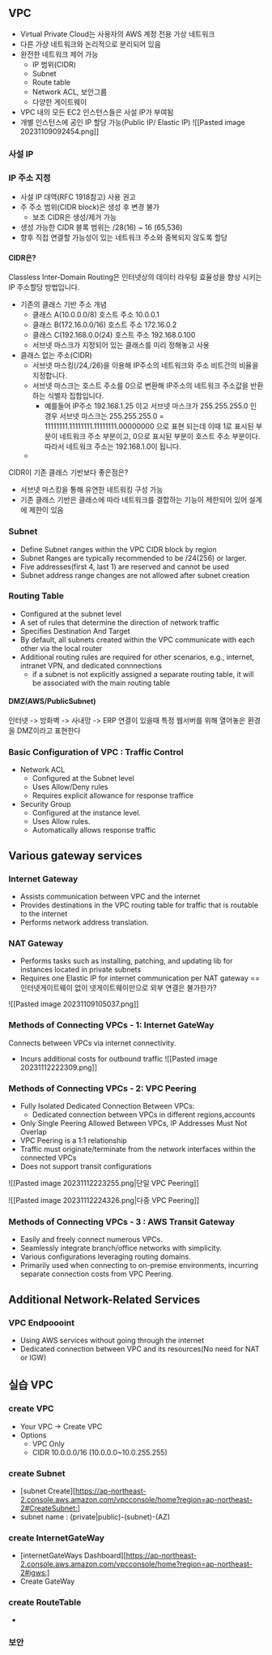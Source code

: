 ## VPC
- Virtual Private Cloud는 사용자의 AWS 계정 전용 가상 네트워크
- 다른 가상 네트워크와 논리적으로 분리되어 있음
- 완전한 네트워크 제어 가능
	- IP 범위(CIDR)
	- Subnet
	- Route table
	- Network ACL, 보안그룹
	- 다양한 게이트웨이
- VPC 내의 모든 EC2 인스턴스들은 사설 IP가 부여됨
- 개별 인스턴스에 공인 IP 할당 가능(Public IP/ Elastic IP)
![[Pasted image 20231109092454.png]]

### 사설 IP 

### IP 주소 지정
- 사설 IP 대역(RFC 1918참고) 사용 권고
- 주 주소 범위(CIDR block)은 생성 후 변경 불가
	- 보조 CIDR은 생성/제거 가능
- 생성 가능한 CIDR 블록 범위는 /28(16) ~ 16 (65,536)
- 향후 직접 연결할 가능성이 있는 네트워크 주소와 중복되지 않도록 할당


#### CIDR은?
Classless Inter-Domain Routing은 인터넷상의 데이터 라우팅 효율성을 향상 시키는 IP 주소할당 방법입니다.

- 기존의 클래스 기반 주소 개념
	- 클래스 A(10.0.0.0/8) 호스트 주소 10.0.0.1
	- 클래스 B(172.16.0.0/16) 호스트 주소 172.16.0.2
	- 클래스 C(192.168.0.0(24) 호스트 주소 192.168.0.100
	- 서브넷 마스크가 지정되어 있는 클래스를 미리 정해놓고 사용
- 클래스 없는 주소(CIDR)
	- 서브넷 마스킹(/24,/26)을 이용해 IP주소의 네트워크와 주소 비트간의 비율을 지정합니다.
	- 서브넷 마스크는 호스트 주소를 0으로 변환해 IP주소의 네트워크 주소값을 반환하는 식별자 집합입니다. 
		- 예를들어 IP주소 192.168.1.25 이고 서브넷 마스크가 255.255.255.0 인 경우 서브넷 마스크는 255.255.255.0 = 11111111.11111111.11111111.00000000 으로 표현 되는데 이때 1로 표시된 부분이 네트워크 주소 부분이고, 0으로 표시된 부분이 호스트 주소 부분이다. 따라서 네트워크 주소는 192.168.1.0이 됩니다. 
	- 

CIDR이 기존 클래스 기반보다 좋은점은?
- 서브넷 마스킹을 통해 유연한 네트워킹 구성 가능
- 기존 클래스 기반은 클래스에 따라 네트워크를 결합하는 기능이 제한되어 있어 설계에 제한이 있음
### Subnet
- Define Subnet ranges within the VPC CIDR block by region
- Subnet Ranges are typically recommended to be /24(256) or larger.
- Five addresses(first 4, last 1) are reserved and cannot be used
- Subnet address range changes are not allowed after subnet creation

### Routing Table
- Configured at the subnet level
- A set of rules that determine the direction of network traffic
- Specifies Destination And Target 
- By default, all subnets created within the VPC communicate with each other via the local router
- Additional routing rules are required for other scenarios,
  e.g., internet, intranet VPN, and dedicated connnections
  - if a subnet is not explicitly assigned a separate routing table, it will be associated with the main routing table

#### DMZ(AWS/PublicSubnet)
인터넷 -> 방화벽 -> 사내망 -> ERP 연결이 있을때
특정 웹서버를 위해 열어놓은 환경을 DMZ이라고 표현한다 

### Basic Configuration of VPC : Traffic Control
- Network ACL
	- Configured at the Subnet level
	- Uses Allow/Deny rules
	- Requires explicit allowance for response traffice
- Security Group
	- Configured at the instance level.
	- Uses Allow rules.
	- Automatically allows response traffic


## Various gateway services
### Internet Gateway
- Assists communication between VPC and the internet
- Provides destinations in the VPC routing table for traffic that is routable to the internet
- Performs network address translation.
### NAT Gateway

- Performs tasks such as installing, patching, and updating lib for instances located in private subnets
- Requires one Elastic IP for internet communication per NAT gateway
==인터넷게이트웨이 없이 넷게이트웨이만으로 외부 연결은 불가한가?

![[Pasted image 20231109105037.png]]

### Methods of Connecting VPCs - 1: Internet GateWay
Connects  between VPCs via internet connectivity.
- Incurs additional costs for outbound traffic
![[Pasted image 20231112222309.png]]
### Methods of Connecting VPCs - 2: VPC Peering
- Fully Isolated Dedicated Connection Between VPCs:
	- Dedicated connection between VPCs in different regions,accounts
- Only Single Peering Allowed Between VPCs, IP Addresses Must Not Overlap
- VPC Peering is a 1:1 relationship
- Traffic must originate/terminate from the network interfaces within the connected VPCs
- Does not support transit configurations



![[Pasted image 20231112223255.png|단일 VPC Peering]]

![[Pasted image 20231112224326.png|다중 VPC Peering]]




### Methods of Connecting VPCs - 3 : AWS Transit Gateway
- Easily and freely connect numerous VPCs.
- Seamlessly integrate branch/office networks with simplicity.
- Various configurations leveraging routing domains.
- Primarily used when connecting to on-premise environments, incurring separate connection costs from VPC Peering.


## Additional Network-Related Services
### VPC Endpoooint
- Using AWS services without going through the internet
- Dedicated connection between VPC and its resources(No need for NAT or IGW)



## 실습 VPC

### create VPC
- Your VPC -> Create VPC
- Options
	- VPC Only
	- CIDR 10.0.0.0/16 (10.0.0.0~10.0.255.255)

### create Subnet
- [subnet Create][https://ap-northeast-2.console.aws.amazon.com/vpcconsole/home?region=ap-northeast-2#CreateSubnet:]
- subnet name : (private|public)-(subnet)-(AZ)

### create InternetGateWay
- [internetGateWays Dashboard][https://ap-northeast-2.console.aws.amazon.com/vpcconsole/home?region=ap-northeast-2#igws:]
- Create GateWay
### create RouteTable
- 


### 보안
